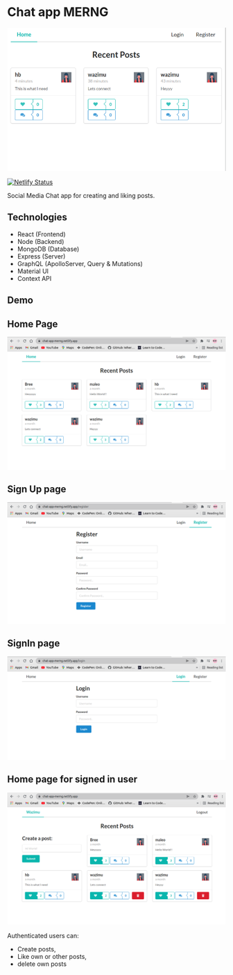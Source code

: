 # Chat app MERNG

[![Chat App](assets/images/chatapp.png)](https://chat-app-merng.netlify.app/)

[![Netlify Status](https://api.netlify.com/api/v1/badges/1f9281f3-18df-4880-88ed-83f177364b31/deploy-status)](https://app.netlify.com/sites/chat-app-merng/deploys)

Social Media Chat app for creating and liking posts.

## Technologies

- React (Frontend)
- Node (Backend)
- MongoDB (Database)
- Express (Server)
- GraphQL (ApolloServer, Query & Mutations)
- Material UI
- Context API

## Demo

## Home Page

![Home page](assets/images/chat%20app%20home.png)

## Sign Up page

![SignUp](assets/images/chat%20app%20register.png)

## SignIn page

![SignIn](assets/images/chat%20app%20login.png)

## Home page for signed in user

![User home page](assets/images/chat%20app%20user%20login.png)

Authenticated users can:

- Create posts,
- Like own or other posts,
- delete own posts
